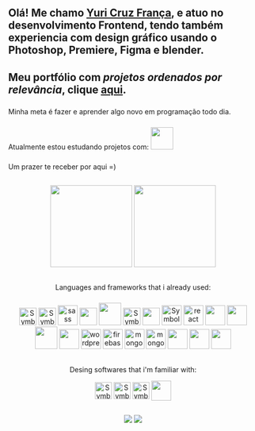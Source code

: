 <link rel="stylesheet" href="https://cdn.jsdelivr.net/gh/devicons/devicon@v2.15.1/devicon.min.css">

## Olá! Me chamo <a href="https://www.linkedin.com/in/yuricf/" >Yuri Cruz França</a>, e atuo no desenvolvimento Frontend, tendo também experiencia com design gráfico usando o Photoshop, Premiere, Figma e blender. <br>
## Meu portfólio com *projetos ordenados por relevância*, clique <a href="https://portfolio-dev-kappa-liart.vercel.app/">aqui</a>.       
###
Minha meta é fazer e aprender algo novo em programação todo dia. <br>
###
Atualmente estou estudando projetos com: 
<img src="https://cdn.jsdelivr.net/gh/devicons/devicon/icons/mysql/mysql-original-wordmark.svg" width="45" height="45"/>

          



          
          
              
###
Um prazer te receber por aqui =)
          

##

<div align="center">
            <!--
<a href="https://github.com/YuriCF1">
  <img height="165em" src="https://github-readme-stats.vercel.app/api?username=YuriCF1&show_icons=true&theme=chartreuse-dark&include_all_commits=true&count_private=true"/>
  <img height="165em" src="https://github-readme-stats.vercel.app/api/top-langs/?username=YuriCF1&layout=compact&langs_count=7&theme=chartreuse-dark"/>
  <img height='180em' src='https://github-readme-streak-stats.herokuapp.com?user=YuriCF1&theme=chartreuse-dark&hide_format=j%20M%5B%20Y%5D&fire=DD0000&ring=52DD81&dates=52DD81&stroke=ABCFDD' />
-->
          <img height="165em" src="https://github-readme-stats.vercel.app/api/top-langs/?username=YuriCF1&layout=compact&langs_count=7&theme=chartreuse-dark"/>
  <img height='165em' src='https://github-readme-streak-stats.herokuapp.com?user=YuriCF1&theme=chartreuse-dark&hide_format=j%20M%5B%20Y%5D&fire=DD0000&ring=52DD81&dates=52DD81&stroke=ABCFDD' />
  
## 
  <div align="center">
            Languages and frameworks that i already used:

###    
<div align=center>
  <img alt="Symbol-HTML" src="https://cdn.jsdelivr.net/gh/devicons/devicon/icons/html5/html5-original.svg" width="35" height="35"/> 
  <img alt="Symbol-CSS" src="https://cdn.jsdelivr.net/gh/devicons/devicon/icons/css3/css3-original.svg" width="35" height="35"/>
  <img alt="sass symbol" src="https://cdn.jsdelivr.net/gh/devicons/devicon/icons/sass/sass-original.svg" width="40" height="40"/>
  <img src="https://cdn.jsdelivr.net/gh/devicons/devicon/icons/bootstrap/bootstrap-original.svg" width="35" height="35"/>
<img src="https://cdn.jsdelivr.net/gh/devicons/devicon@latest/icons/tailwindcss/tailwindcss-original.svg" width="45" height="45" />
  <img alt="Symbol-JavaScript" src="https://cdn.jsdelivr.net/gh/devicons/devicon/icons/javascript/javascript-original.svg" width="35" height="35"/>
  <img src="https://cdn.jsdelivr.net/gh/devicons/devicon/icons/typescript/typescript-original.svg" width="35" height="35"/>     
  <img alt="Symbol-jQuery" src="https://cdn.jsdelivr.net/gh/devicons/devicon/icons/jquery/jquery-plain-wordmark.svg" width="40" height="40"/>
  <img alt="react symbol" src="https://cdn.jsdelivr.net/gh/devicons/devicon/icons/react/react-original.svg" width="40" height="40" />
  <img src="https://cdn.jsdelivr.net/gh/devicons/devicon/icons/nextjs/nextjs-original.svg" width="40" height="40"/>
<img src="https://cdn.jsdelivr.net/gh/devicons/devicon/icons/jest/jest-plain.svg" width="40" height="40"/>
<img src="https://cdn.jsdelivr.net/gh/devicons/devicon/icons/angularjs/angularjs-original.svg" width="45" height="45"/>
<img src="https://cdn.jsdelivr.net/gh/devicons/devicon@latest/icons/rxjs/rxjs-original.svg" width="40" height="40"/>
<img alt="wordpress symbol" src="https://cdn.jsdelivr.net/gh/devicons/devicon/icons/wordpress/wordpress-plain.svg" width="40" height="40"/>
  <img alt="firebase symbol" src="https://cdn.jsdelivr.net/gh/devicons/devicon/icons/firebase/firebase-plain-wordmark.svg" width="40" height="40"/>
  <img alt="mongo DB" src="https://cdn.jsdelivr.net/gh/devicons/devicon/icons/mongodb/mongodb-plain-wordmark.svg" width="40" height="40"/> 
<img alt="mongo DB" src="https://cdn.jsdelivr.net/gh/devicons/devicon@latest/icons/postman/postman-original.svg" width="40" height="40"/> 
  <img src="https://cdn.jsdelivr.net/gh/devicons/devicon/icons/nodejs/nodejs-original-wordmark.svg" width="40" height="40"/>
  <img src="https://cdn.jsdelivr.net/gh/devicons/devicon/icons/postgresql/postgresql-original-wordmark.svg" width="40" height="40" />
  <img src="https://cdn.jsdelivr.net/gh/devicons/devicon/icons/git/git-original.svg" width="40" height="40"/>

          
          
          

          
  
          

          
          
  
 ## 
  Desing softwares that i'm familiar with:
  
 <img align="center" alt="Symbol-Photoshop" src="https://cdn.jsdelivr.net/gh/devicons/devicon@latest/icons/photoshop/photoshop-original.svg" width="34" height="34"/>
 <img align="center" alt="Symbol-Premiere" src="https://cdn.jsdelivr.net/gh/devicons/devicon/icons/premierepro/premierepro-original.svg" width="34" height="34"/>
 <img align="center" alt="Symbol-Figma" src="https://cdn.jsdelivr.net/gh/devicons/devicon/icons/figma/figma-original.svg" width="34" height="34" />
 <img align="center" src="https://cdn.jsdelivr.net/gh/devicons/devicon/icons/blender/blender-original.svg" width="40" height="40" />              
</div>
                                                                                                                               
##
  
<div align=center >
  <a href = "mailto: yuricruzf@gmail.com"> <img src= https://img.shields.io/badge/Gmail-D14836?style=for-the-badge&logo=gmail&logoColor=white target="_blank"></a>
  <a href = "https://www.linkedin.com/in/yf19/"> <img src= https://img.shields.io/badge/LinkedIn-0077B5?style=for-the-badge&logo=linkedin&logoColor=white target="_blank"> </a>
</div>

<!---
YuriCF1/YuriCF1 is a ✨ special ✨ repository because its `README.md` (this file) appears on your GitHub profile.
You can click the Preview link to take a look at your changes.
--->
 
